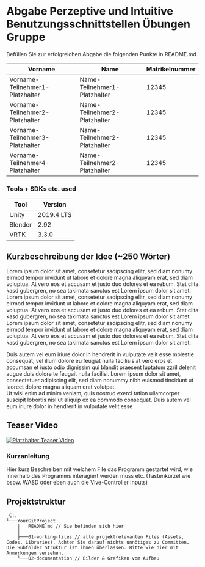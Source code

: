 # Abgabe Perzeptive und Intuitive Benutzungsschnittstellen Übungen Gruppe 

Befüllen Sie zur erfolgreichen Abgabe die folgenden Punkte in README.md 


| Vorname                         | Name                         | Matrikelnummer |
|---------------------------------|------------------------------|----------------|
| Vorname-Teilnehmer1-Platzhalter | Name-Teilnehmer1-Platzhalter | 12345          |
| Vorname-Teilnehmer2-Platzhalter | Name-Teilnehmer2-Platzhalter | 12345          |
| Vorname-Teilnehmer3-Platzhalter | Name-Teilnehmer2-Platzhalter | 12345          |
| Vorname-Teilnehmer4-Platzhalter | Name-Teilnehmer2-Platzhalter | 12345          |

### Tools + SDKs etc. used

| Tool    | Version    |
|---------|------------|
| Unity   | 2019.4 LTS |
| Blender | 2.92       |
| VRTK    | 3.3.0      |


## Kurzbeschreibung der Idee (~250 Wörter)

Lorem ipsum dolor sit amet, consetetur sadipscing elitr, sed diam nonumy eirmod tempor invidunt ut labore et dolore magna aliquyam erat, sed diam voluptua. At vero eos et accusam et justo duo dolores et ea rebum. Stet clita kasd gubergren, no sea takimata sanctus est Lorem ipsum dolor sit amet. Lorem ipsum dolor sit amet, consetetur sadipscing elitr, sed diam nonumy eirmod tempor invidunt ut labore et dolore magna aliquyam erat, sed diam voluptua. At vero eos et accusam et justo duo dolores et ea rebum. Stet clita kasd gubergren, no sea takimata sanctus est Lorem ipsum dolor sit amet. Lorem ipsum dolor sit amet, consetetur sadipscing elitr, sed diam nonumy eirmod tempor invidunt ut labore et dolore magna aliquyam erat, sed diam voluptua. At vero eos et accusam et justo duo dolores et ea rebum. Stet clita kasd gubergren, no sea takimata sanctus est Lorem ipsum dolor sit amet. 
 
Duis autem vel eum iriure dolor in hendrerit in vulputate velit esse molestie consequat, vel illum dolore eu feugiat nulla facilisis at vero eros et accumsan et iusto odio dignissim qui blandit praesent luptatum zzril delenit augue duis dolore te feugait nulla facilisi. Lorem ipsum dolor sit amet, consectetuer adipiscing elit, sed diam nonummy nibh euismod tincidunt ut laoreet dolore magna aliquam erat volutpat.   
Ut wisi enim ad minim veniam, quis nostrud exerci tation ullamcorper suscipit lobortis nisl ut aliquip ex ea commodo consequat. Duis autem vel eum iriure dolor in hendrerit in vulputate velit esse

## Teaser Video 

[![Platzhalter Teaser Video](https://img.youtube.com/vi/6Us8-EXPCLY/0.jpg)](https://youtu.be/6Us8-EXPCLY)


### Kurzanleitung

Hier kurz Beschreiben mit welchem File das Programm gestartet wird, wie innerhalb des Programms interagiert werden muss etc. (Tastenkürzel wie bspw. WASD oder eben auch die Vive-Controller Inputs)

 
## Projektstruktur

```
 C:.
└───YourGitProject
    │   README.md // Sie befinden sich hier
    │
    ├───01-working-files // alle projektrelevanten Files (Assets, Codes, Libraries). Achten Sie darauf nichts unnötiges zu Committen. Die Subfolder Struktur ist ihnen überlassen. Bitte wie hier mit Anmerkungen versehen.
    └───02-documentation // Bilder & Grafiken vom Aufbau
```

